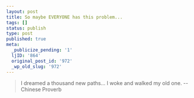 ```yaml
---
layout: post
title: So maybe EVERYONE has this problem...
tags: []
status: publish
type: post
published: true
meta:
  _publicize_pending: '1'
  ljID: '864'
  original_post_id: '972'
  _wp_old_slug: '972'
---
```

<blockquote>
I dreamed a thousand new paths...  I woke and walked my old one.
--Chinese Proverb
</blockquote>
